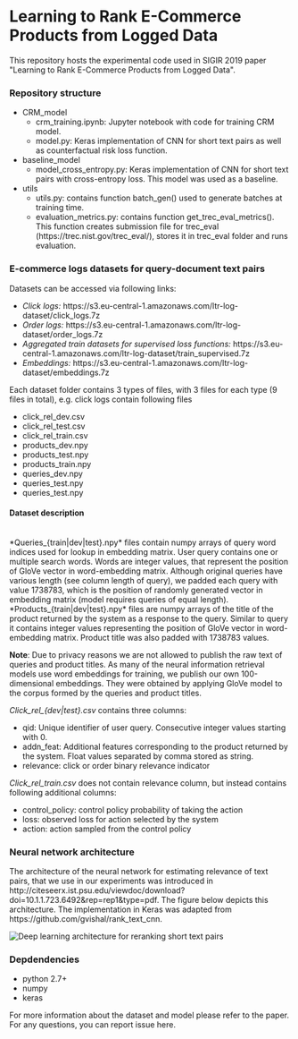 <h1>Learning to Rank E-Commerce Products from Logged Data</h1>

This repository hosts the experimental code used in SIGIR 2019 paper "Learning to Rank E-Commerce Products from Logged Data".

<h3>Repository structure</h3>
<ul>
  <li>CRM_model
    <ul>
      <li>crm_training.ipynb: Jupyter notebook with code for training CRM model.</li>
      <li>model.py: Keras implementation of CNN for short text pairs as well as counterfactual risk loss function.</li>
    </ul></li>
  <li>baseline_model
    <ul>  
      <li>model_cross_entropy.py: Keras implementation of CNN for short text pairs with cross-entropy loss. This model was used as a baseline.</li>
    </ul></li>
  <li>utils
    <ul>
      <li>utils.py: contains function batch_gen() used to generate batches at training time.</li>
      <li>evaluation_metrics.py: contains function get_trec_eval_metrics(). This function creates submission file for trec_eval (https://trec.nist.gov/trec_eval/), stores it in trec_eval folder and runs evaluation.</li>
    </ul></li>
</ul>

<h3>E-commerce logs datasets for query-document text pairs</h3>
Datasets can be accessed via following links:<br />
<ul>
<li><i>Click logs:</i> https://s3.eu-central-1.amazonaws.com/ltr-log-dataset/click_logs.7z</li>
<li><i>Order logs:</i> https://s3.eu-central-1.amazonaws.com/ltr-log-dataset/order_logs.7z</li>
<li><i>Aggregated train datasets for supervised loss functions:</i> https://s3.eu-central-1.amazonaws.com/ltr-log-dataset/train_supervised.7z</li>
<li><i>Embeddings:</i> https://s3.eu-central-1.amazonaws.com/ltr-log-dataset/embeddings.7z</li>
</ul>  

Each dataset folder contains 3 types of files, with 3 files for each type (9 files in total), e.g. click logs contain following files
<ul>
  <li>click_rel_dev.csv</li>
  <li>click_rel_test.csv</li>
  <li>click_rel_train.csv</li>
  <li>products_dev.npy</li>
  <li>products_test.npy</li>
  <li>products_train.npy</li>
  <li>queries_dev.npy</li>
  <li>queries_test.npy</li>
  <li>queries_test.npy</li>
</ul>

<h4>Dataset description</h4>
<br />
*Queries_{train|dev|test}.npy* files contain numpy arrays of query word indices used for lookup in embedding matrix. User query contains one or multiple search words. Words are integer values, that represent the position of GloVe vector in word-embedding matrix. Although original queries have various length (see column length of query), we padded each query with value 1738783, which is the position of randomly generated vector in embedding matrix (model requires queries of equal length).<br />
*Products_{train|dev|test}.npy* files are numpy arrays of the title of the product returned by the system as a response to the query. Similar to query it contains integer values representing the position of GloVe vector in word-embedding matrix. Product title was also padded with 1738783 values.<br />
 
**Note**: Due to privacy reasons we are not allowed to publish the raw text of queries and product titles. As many of the neural information retrieval models use word embeddings for training, we publish our own 100-dimensional embeddings. They were obtained by applying GloVe model  to the corpus formed by the queries and product titles.<br />

*Click_rel_{dev|test}.csv* contains three columns:<br />
<ul>
<li>qid: Unique identifier of user query. Consecutive integer values starting with 0.</li>
<li>addn_feat: Additional features corresponding to the product returned by the system. Float values separated by comma stored as string.</li>
<li>relevance: click or order binary relevance indicator</li>
</ul>  

*Click_rel_train.csv* does not contain relevance column, but instead contains following additional columns:<br />
<ul>
<li>control_policy: control policy probability of taking the action</li>
<li>loss: observed loss for action selected by the system</li>
<li>action: action sampled from the control policy</li>
</ul>

<h3>Neural network architecture</h3>
The architecture of the neural network for estimating relevance of text pairs, that we use in our experiments was introduced in http://citeseerx.ist.psu.edu/viewdoc/download?doi=10.1.1.723.6492&rep=rep1&type=pdf. The figure below depicts this architecture. The implementation in Keras was adapted from https://github.com/gvishal/rank_text_cnn. 

![Deep learning architecture for reranking short text pairs](https://pangolulu.github.io/assets/img/dl-ir/sigir_2015.png)

<h3>Depdendencies</h3>

<ul>
<li>python 2.7+</li>
<li>numpy</li>
<li>keras</li>
</ul>

For more information about the dataset and model please refer to the paper.
For any questions, you can report issue here.<br /><br />
